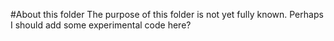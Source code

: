   #About this folder
  The purpose of this folder is not yet fully known. Perhaps I should add some experimental code here?
